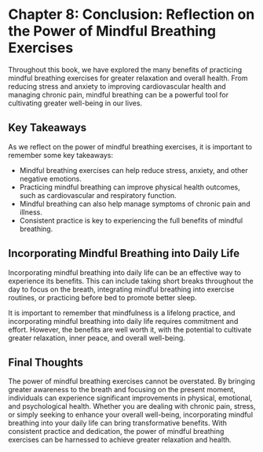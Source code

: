 Chapter 8: Conclusion: Reflection on the Power of Mindful Breathing Exercises
=============================================================================

Throughout this book, we have explored the many benefits of practicing mindful breathing exercises for greater relaxation and overall health. From reducing stress and anxiety to improving cardiovascular health and managing chronic pain, mindful breathing can be a powerful tool for cultivating greater well-being in our lives.

Key Takeaways
-------------

As we reflect on the power of mindful breathing exercises, it is important to remember some key takeaways:

* Mindful breathing exercises can help reduce stress, anxiety, and other negative emotions.
* Practicing mindful breathing can improve physical health outcomes, such as cardiovascular and respiratory function.
* Mindful breathing can also help manage symptoms of chronic pain and illness.
* Consistent practice is key to experiencing the full benefits of mindful breathing.

Incorporating Mindful Breathing into Daily Life
-----------------------------------------------

Incorporating mindful breathing into daily life can be an effective way to experience its benefits. This can include taking short breaks throughout the day to focus on the breath, integrating mindful breathing into exercise routines, or practicing before bed to promote better sleep.

It is important to remember that mindfulness is a lifelong practice, and incorporating mindful breathing into daily life requires commitment and effort. However, the benefits are well worth it, with the potential to cultivate greater relaxation, inner peace, and overall well-being.

Final Thoughts
--------------

The power of mindful breathing exercises cannot be overstated. By bringing greater awareness to the breath and focusing on the present moment, individuals can experience significant improvements in physical, emotional, and psychological health. Whether you are dealing with chronic pain, stress, or simply seeking to enhance your overall well-being, incorporating mindful breathing into your daily life can bring transformative benefits. With consistent practice and dedication, the power of mindful breathing exercises can be harnessed to achieve greater relaxation and health.
